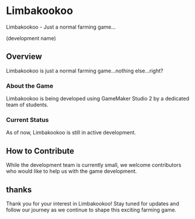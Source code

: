# Limbakookoo

Limbakookoo - Just a normal farming game...

(development name)

## Overview

Limbakookoo is just a normal farming game...nothing else...right?

### About the Game

Limbakookoo is being developed using GameMaker Studio 2 by a dedicated team of students.

### Current Status

As of now, Limbakookoo is still in active development.

## How to Contribute

While the development team is currently small, we welcome contributors who would like to help us with the game development.

## thanks

Thank you for your interest in Limbakookoo! Stay tuned for updates and follow our journey as we continue to shape this exciting farming game.


